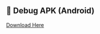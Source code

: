   ## 🔨 Debug APK (Android)

[Download Here](https://drive.google.com/drive/folders/1HScqcBRNKhT9Og5nuKK4abhH0mvGKulh)
